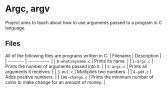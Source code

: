 # Argc, argv
Project aims to teach about how to use arguments passed to a program in C language.

## Files 
All of the following files are programs written in C:
| Filename | Description |
| -------- | ----------- |
| `0-whatsmyname.c` | Prints its name. |
| `1-args.c` | Prints the number of arguments passed into it. |
| `2-args.c` | Prints all arguments it receives. |
| `3-mul.c` | Multiplies two numbers. |
| `4-add.c` | Adds positive numbers. |
| `100-change.c` | Prints the minimum number of coins to make change for an amount of money. |
